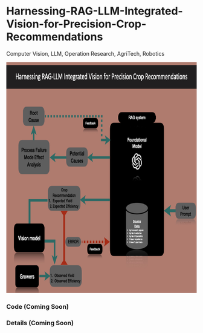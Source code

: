 # Harnessing-RAG-LLM-Integrated-Vision-for-Precision-Crop-Recommendations
Computer Vision, LLM, Operation Research, AgriTech, Robotics

<img src="https://github.com/Dherya27/Harnessing-RAG-LLM-Integrated-Vision-for-Precision-Crop-Recommendations/blob/main/rag_llm_vision_argritech.017.jpeg" width="870" height="610">

### Code (Coming Soon)
### Details (Coming Soon)

